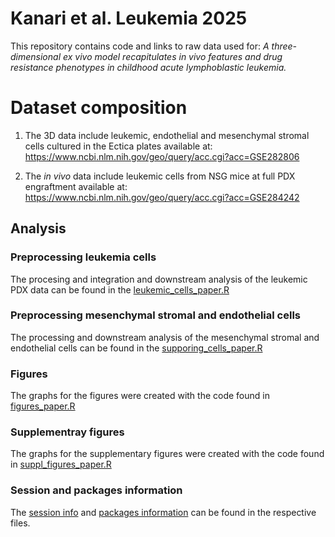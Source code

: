 # Kanari et al. Leukemia 2025
This repository contains code and links to raw data used for: *A three-dimensional ex vivo model recapitulates in vivo features and drug resistance phenotypes in childhood acute lymphoblastic leukemia.*

# Dataset composition
1. The 3D data include leukemic, endothelial and mesenchymal stromal cells cultured in the Ectica plates available at:
   https://www.ncbi.nlm.nih.gov/geo/query/acc.cgi?acc=GSE282806

2. The *in vivo* data include leukemic cells from NSG mice at full PDX engraftment available at:
   https://www.ncbi.nlm.nih.gov/geo/query/acc.cgi?acc=GSE284242 

## Analysis 
### Preprocessing leukemia cells
The procesing and integration and downstream analysis of the leukemic PDX data can be found in the [leukemic_cells_paper.R](https://github.com/mkanari/scRNAseq_analysis/blob/main/leukemia_cells_paper.R)

### Preprocessing mesenchymal stromal and endothelial cells
The processing and downstream analysis of the mesenchymal stromal and endothelial cells can be found in the [supporing_cells_paper.R](https://github.com/mkanari/scRNAseq_analysis/blob/main/supporting_cells_paper.R)

### Figures
The graphs for the figures were created with the code found in [figures_paper.R](https://github.com/mkanari/scRNAseq_analysis/blob/b5ee7778aeaca6fc446d70967c4ce65cea1f90a6/figures_paper.R) 

### Supplementray figures
The graphs for the supplementary figures were created with the code found in [suppl_figures_paper.R
](https://github.com/mkanari/scRNAseq_analysis/blob/main/suppl_figures_paper.R)

### Session and packages information
The [session info](https://github.com/mkanari/scRNAseq_analysis/blob/main/session_info.md) and [packages information](https://github.com/mkanari/scRNAseq_analysis/blob/main/installed_packages.csv) can be found in the respective files. 

